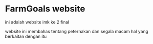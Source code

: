 # FarmGoals website
ini adalah website imk ke 2 final

website ini membahas tentang peternakan dan segala macam hal yang berkaitan dengan itu

